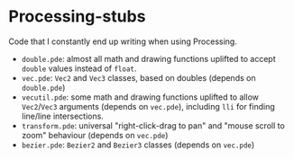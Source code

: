 # Processing-stubs

Code that I constantly end up writing when using Processing.

- `double.pde`: almost all math and drawing functions uplifted to accept `double` values instead of `float`.
- `vec.pde`: `Vec2` and `Vec3` classes, based on doubles (depends on `double.pde`)
- `vecutil.pde`: some math and drawing functions uplifted to allow `Vec2`/`Vec3` arguments (depends on `vec.pde`), including `lli` for finding line/line intersections.
- `transform.pde`: universal "right-click-drag to pan" and "mouse scroll to zoom" behaviour (depends on `vec.pde`)
- `bezier.pde`: `Bezier2` and `Bezier3` classes (depends on `vec.pde`)
